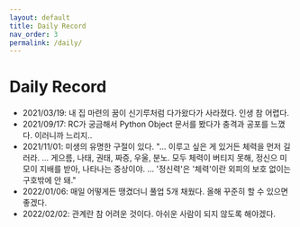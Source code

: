 ```yaml
---
layout: default
title: Daily Record
nav_order: 3
permalink: /daily/
---
```


# Daily Record

 - 2021/03/19: 내 집 마련의 꿈이 신기루처럼 다가왔다가 사라졌다. 인생
   참 어렵다.
 - 2021/09/17: RC가 궁금해서 Python Object 문서를 봤다가 충격과 공포를
   느꼈다. 이러니까 느리지..
 - 2021/11/01: 미생의 유명한 구절이 있다. "... 이루고 싶은 게 있거든
   체력을 먼저 길러라. ... 게으름, 나태, 권태, 짜증, 우울, 분노. 모두
   체력이 버티지 못해, 정신으 미모이 지배를 받아, 나타나는
   증상이야. ... '정신력'은 '체력'이란 외피의 보호 없이는 구호밖에 안
   돼."
 - 2022/01/06: 매일 어떻게든 땡겼더니 풀업 5개 채웠다. 올해 꾸준히 할
   수 있으면 좋겠다.
 - 2022/02/02: 관계란 참 어려운 것이다. 아쉬운 사람이 되지 않도록
   해야겠다.
